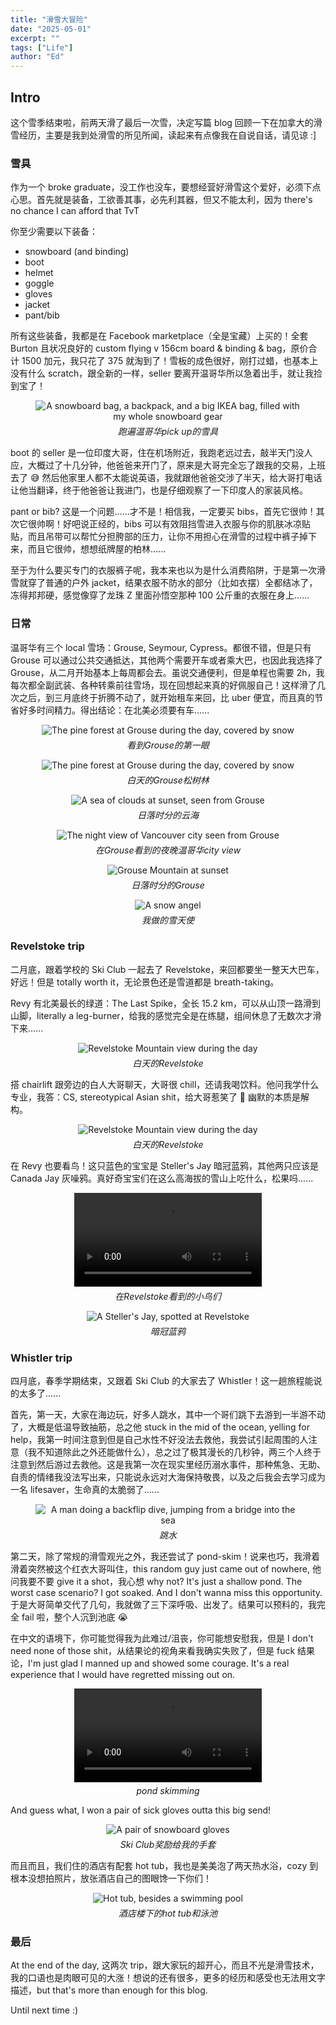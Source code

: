 ```yaml
---
title: "滑雪大冒险"
date: "2025-05-01"
excerpt: ""
tags: ["Life"]
author: "Ed"
---
```


## Intro

这个雪季结束啦，前两天滑了最后一次雪，决定写篇 blog 回顾一下在加拿大的滑雪经历，主要是我到处滑雪的所见所闻，读起来有点像我在自说自话，请见谅 :]

### 雪具

作为一个 broke graduate，没工作也没车，要想经营好滑雪这个爱好，必须下点心思。首先就是装备，工欲善其事，必先利其器，但又不能太利，因为 there's no chance I can afford that TvT

你至少需要以下装备：

- snowboard (and binding)
- boot
- helmet
- goggle
- gloves
- jacket
- pant/bib

所有这些装备，我都是在 Facebook marketplace（全是宝藏）上买的！全套 Burton 且状况良好的 custom flying v 156cm board & binding & bag，原价合计 1500 加元，我只花了 375 就淘到了！雪板的成色很好，刚打过蜡，也基本上没有什么 scratch，跟全新的一样，seller 要离开温哥华所以急着出手，就让我捡到宝了！

<figure>
  <img src="/images/blog/snowboard-pickup.jpg" alt="A snowboard bag, a backpack, and a big IKEA bag, filled with my whole snowboard gear">
  <figcaption>跑遍温哥华pick up的雪具</figcaption>
</figure>

boot 的 seller 是一位印度大哥，住在机场附近，我跑老远过去，敲半天门没人应，大概过了十几分钟，他爸爸来开门了，原来是大哥完全忘了跟我的交易，上班去了 😅 然后他家里人都不太能说英语，我就跟他爸爸交涉了半天，给大哥打电话让他当翻译，终于他爸爸让我进门，也是仔细观察了一下印度人的家装风格。

pant or bib? 这是一个问题......才不是！相信我，一定要买 bibs，首先它很帅！其次它很帅啊！好吧说正经的，bibs 可以有效阻挡雪进入衣服与你的肌肤冰凉贴贴，而且吊带可以帮忙分担胯部的压力，让你不用担心在滑雪的过程中裤子掉下来，而且它很帅，想想纸牌屋的柏林......

至于为什么要买专门的衣服裤子呢，我本来也以为是什么消费陷阱，于是第一次滑雪就穿了普通的户外 jacket，结果衣服不防水的部分（比如衣摆）全都结冰了，冻得邦邦硬，感觉像穿了龙珠 Z 里面孙悟空那种 100 公斤重的衣服在身上......

### 日常

温哥华有三个 local 雪场：Grouse, Seymour, Cypress。都很不错，但是只有 Grouse 可以通过公共交通抵达，其他两个需要开车或者乘大巴，也因此我选择了 Grouse，从二月开始基本上每周都会去。虽说交通便利，但是单程也需要 2h，我每次都全副武装、各种转乘前往雪场，现在回想起来真的好佩服自己！这样滑了几次之后，到三月底终于折腾不动了，就开始租车来回，比 uber 便宜，而且真的节省好多时间精力。得出结论：在北美必须要有车......

<figure>
  <img src="/images/blog/first-glance-at-grouse.jpg" alt="The pine forest at Grouse during the day, covered by snow">
  <figcaption>看到Grouse的第一眼</figcaption>
</figure>

<figure>
  <img src="/images/blog/grouse-mountain-view-1.jpg" alt="The pine forest at Grouse during the day, covered by snow">
  <figcaption>白天的Grouse松树林</figcaption>
</figure>

<figure>
  <img src="/images/blog/grouse-mountain-view-2.jpg" alt="A sea of clouds at sunset, seen from Grouse">
  <figcaption>日落时分的云海</figcaption>
</figure>

<figure>
  <img src="/images/blog/grouse-mountain-view-3.jpg" alt="The night view of Vancouver city seen from Grouse">
  <figcaption>在Grouse看到的夜晚温哥华city view</figcaption>
</figure>

<figure>
  <img src="/images/blog/grouse-mountain-view-4.jpg" alt="Grouse Mountain at sunset">
  <figcaption>日落时分的Grouse</figcaption>
</figure>

<figure>
  <img src="/images/blog/snow-angel.jpg" alt="A snow angel">
  <figcaption>我做的雪天使</figcaption>
</figure>

### Revelstoke trip

二月底，跟着学校的 Ski Club 一起去了 Revelstoke，来回都要坐一整天大巴车，好远！但是 totally worth it，无论景色还是雪道都是 breath-taking。

Revy 有北美最长的绿道：The Last Spike，全长 15.2 km，可以从山顶一路滑到山脚，literally a leg-burner，给我的感觉完全是在练腿，组间休息了无数次才滑下来......

<figure>
  <img src="/images/blog/revelstoke-mountain-view-1.jpg" alt="Revelstoke Mountain view during the day">
  <figcaption>白天的Revelstoke</figcaption>
</figure>

搭 chairlift 跟旁边的白人大哥聊天，大哥很 chill，还请我喝饮料。他问我学什么专业，我答：CS, stereotypical Asian shit，给大哥惹笑了 🤣 幽默的本质是解构。

<figure>
  <img src="/images/blog/revelstoke-mountain-view-2.jpg" alt="Revelstoke Mountain view during the day">
  <figcaption>白天的Revelstoke</figcaption>
</figure>

在 Revy 也要看鸟！这只蓝色的宝宝是 Steller's Jay 暗冠蓝鸦，其他两只应该是 Canada Jay 灰噪鸦。真好奇宝宝们在这么高海拔的雪山上吃什么，松果吗......

<figure>
  <video src="/videos/blog/birds-at-revelstoke.mov" controls></video>
  <figcaption>在Revelstoke看到的小鸟们</figcaption>
</figure>

<figure>
  <img src="/images/blog/steller-s-jay-at-revelstoke.jpg" alt="A Steller's Jay, spotted at Revelstoke">
  <figcaption>暗冠蓝鸦</figcaption>
</figure>

### Whistler trip

四月底，春季学期结束，又跟着 Ski Club 的大家去了 Whistler！这一趟旅程能说的太多了......

首先，第一天，大家在海边玩，好多人跳水，其中一个哥们跳下去游到一半游不动了，大概是低温导致抽筋，总之他 stuck in the mid of the ocean, yelling for help，我第一时间注意到但是自己水性不好没法去救他，我尝试引起周围的人注意（我不知道除此之外还能做什么），总之过了极其漫长的几秒钟，两三个人终于注意到然后游过去救他。这是我第一次在现实里经历溺水事件，那种焦急、无助、自责的情绪我没法写出来，只能说永远对大海保持敬畏，以及之后我会去学习成为一名 lifesaver，生命真的太脆弱了......

<figure>
  <img src="/images/blog/diving.jpg" alt="A man doing a backflip dive, jumping from a bridge into the sea">
  <figcaption>跳水</figcaption>
</figure>

第二天，除了常规的滑雪观光之外，我还尝试了 pond-skim！说来也巧，我滑着滑着突然被这个红衣大哥叫住，this random guy just came out of nowhere, 他问我要不要 give it a shot，我心想 why not? It's just a shallow pond. The worst case scenario? I got soaked. And I don't wanna miss this opportunity. 于是大哥简单交代了几句，我就做了三下深呼吸、出发了。结果可以预料的，我完全 fail 啦，整个人沉到池底 😭

在中文的语境下，你可能觉得我为此难过/沮丧，你可能想安慰我，但是 I don't need none of those shit，从结果论的视角来看我确实失败了，但是 fuck 结果论，I'm just glad I manned up and showed some courage. It's a real experience that I would have regretted missing out on.

<figure>
  <video src="/videos/blog/pond-skimming.mov" controls></video>
  <figcaption>pond skimming</figcaption>
</figure>

And guess what, I won a pair of sick gloves outta this big send!

<figure>
  <img src="/images/blog/salmon-gloves.jpg" alt="A pair of snowboard gloves">
  <figcaption>Ski Club奖励给我的手套</figcaption>
</figure>

而且而且，我们住的酒店有配套 hot tub，我也是美美泡了两天热水浴，cozy 到根本没想拍照片，放张酒店自己的图眼馋一下你们！

<figure>
  <img src="/images/blog/hot-tub-at-tantalus.jpg" alt="Hot tub, besides a swimming pool">
  <figcaption>酒店楼下的hot tub和泳池</figcaption>
</figure>

### 最后

At the end of the day, 这两次 trip，跟大家玩的超开心，而且不光是滑雪技术，我的口语也是肉眼可见的大涨！想说的还有很多，更多的经历和感受也无法用文字描述，but that's more than enough for this blog.

Until next time :)

<style>
figure {
    display: flex;
    flex-direction: column;
    align-items: center;
    justify-content: center;
    text-align: center;
}

figcaption {
    margin-top: 5px;
    font-style: italic;
}
</style>
